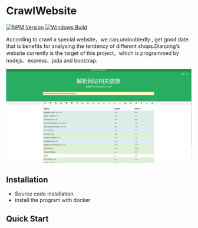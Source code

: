 # CrawlWebsite 
  [![NPM Version][npm-image]][npm-url] 
  [![Windows Build][appveyor-image]][appveyor-url]

According to crawl a special website，we can,undoubtedly , get good date that is benefits for analysing the tendency of different shops.Dianping‘s website currently is the target of this project，which is programmed by nodejs、express、jada and boostrap.

![Snapshot](docs/snapshot.png)

## Installation
* Source code installation
* install the program with docker
## Quick Start

[npm-image]: https://img.shields.io/npm/v/express.svg
[npm-url]: https://npmjs.org/package/express
[appveyor-image]: https://img.shields.io/appveyor/ci/dougwilson/express/master.svg?label=windows
[appveyor-url]: https://ci.appveyor.com/project/dougwilson/express
